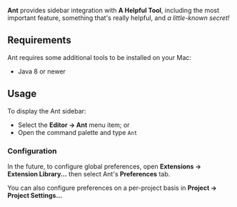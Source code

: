 **Ant** provides sidebar integration with **A Helpful Tool**, including the most important feature, something that's really helpful, and _a little-known secret!_

<!--
![](https://nova.app/images/en/dark/sidebar.png)
-->

## Requirements

Ant requires some additional tools to be installed on your Mac:

- Java 8 or newer

## Usage

To display the Ant sidebar:

- Select the **Editor → Ant** menu item; or
- Open the command palette and type `Ant`

### Configuration

In the future, to configure global preferences, open **Extensions → Extension Library...** then select Ant's **Preferences** tab.

You can also configure preferences on a per-project basis in **Project → Project Settings...**
